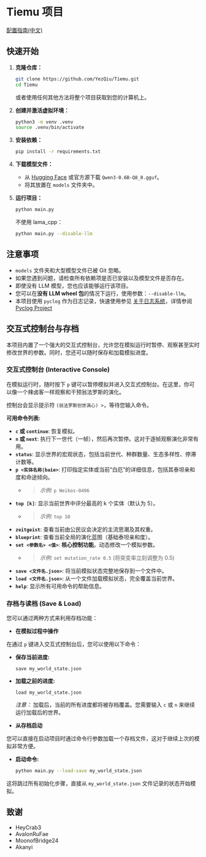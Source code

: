 # Tiemu 项目

[配置指南(中文)](readme/Guide.md)

## 快速开始

1. **克隆仓库：**

    ```sh
    git clone https://github.com/YezQiu/Tiemu.git
    cd Tiemu
    ```

    或者使用任何其他方法将整个项目获取到您的计算机上。

2. **创建并激活虚拟环境：**

    ```sh
    python3 -m venv .venv
    source .venv/bin/activate
    ```

3. **安装依赖：**

    ```sh
    pip install -r requirements.txt
    ```

4. **下载模型文件：**

    * 从 [Hugging Face](https://huggingface.co/) 或官方源下载 `Qwen3-0.6B-Q8_0.gguf`。
    * 将其放置在 `models` 文件夹中。

5. **运行项目：**

    ```sh
    python main.py
    ```

    不使用 lama_cpp：

    ```sh
    python main.py --disable-llm
    ```

## 注意事项

* `models` 文件夹和大型模型文件已被 Git 忽略。
* 如果您遇到问题，请检查所有依赖项是否已安装以及模型文件是否存在。
* 即使没有 LLM 模型，您也应该能够运行该项目。
* 您可以在**没有 LLM wheel 包**的情况下运行，使用参数：`--disable-llm`。
* 本项目使用 `pyclog` 作为日志记录，快速使用参见 [关于日志系统](clog_zh-cn.md)，详情参阅 [Pyclog Project](https://github.com/Akanyi/pyclog)

## 交互式控制台与存档

本项目内置了一个强大的交互式控制台，允许您在模拟运行时暂停、观察甚至实时修改世界的参数。同时，您还可以随时保存和加载模拟进度。

### 交互式控制台 (Interactive Console)

在模拟运行时，随时按下 `p` 键可以暂停模拟并进入交互式控制台。在这里，你可以像一个辣卤客一样观察和干预翁法罗斯的演化。

控制台会显示提示符 `(翁法罗斯创世涡心) >`，等待您输入命令。

**可用命令列表:**

* **`c` 或 `continue`**: 恢复模拟。
* **`n` 或 `next`**: 执行下一世代（一帧），然后再次暂停。这对于逐帧观察演化非常有用。
* **`status`**: 显示世界的宏观状态，包括当前世代、种群数量、生态多样性、停滞计数等。
* **`p <实体名称|baie>`**: 打印指定实体或当前“白厄”的详细信息，包括其泰坦亲和度和命途倾向。
  * > *示例:* `p Neikos-0496`
* **`top [k]`**: 显示当前世界中评分最高的 k 个实体（默认为 5）。
  * > *示例:* `top 10`
* **`zeitgeist`**: 查看当前由公民议会决定的主流思潮及其权重。
* **`blueprint`**: 查看当前全局的演化蓝图（基础泰坦亲和度）。
* **`set <参数名> <值>`**: **核心控制功能**。动态修改一个模拟参数。
  * > *示例:* `set mutation_rate 0.5` (将突变率立刻调整为 0.5)
* **`save <文件名.json>`**: 将当前模拟状态完整地保存到一个文件中。
* **`load <文件名.json>`**: 从一个文件加载模拟状态，完全覆盖当前世界。
* **`help`**: 显示所有可用命令的帮助信息。

### 存档与读档 (Save & Load)

您可以通过两种方式来利用存档功能：

* **在模拟过程中操作**

在通过 `p` 键进入交互式控制台后，您可以使用以下命令：

* **保存当前进度:**

    ```command
    save my_world_state.json
    ```

* **加载之前的进度:**

    ```command
    load my_world_state.json
    ```

    *注意：* 加载后，当前的所有进度都将被存档覆盖。您需要输入 `c` 或 `n` 来继续运行加载后的世界。

* **从存档启动**

您可以直接在启动项目时通过命令行参数加载一个存档文件，这对于继续上次的模拟非常方便。

* **启动命令:**

    ```sh
    python main.py --load-save my_world_state.json
    ```

这将跳过所有初始化步骤，直接从 `my_world_state.json` 文件记录的状态开始模拟。

## 致谢

* HeyCrab3
* AvalonRuFae
* MoonofBridge24
* Akanyi

